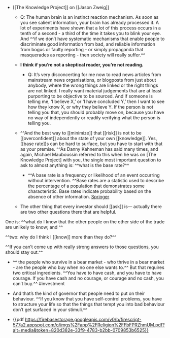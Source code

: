 - [[The Knowledge Project]] on [[Jason Zweig]]
	 - Q: The human brain is an instinct reaction mechanism. As soon as you
see salient information, your brain has already processed it. A lot of
experiments have shown that a lot of this process occurs in a tenth of a
second - a third of the time it takes you to blink your eye. And ^^if we don’t
have systematic mechanisms that enable people to discriminate good
information from bad, and reliable information from bogus or faulty
reporting - or simply propaganda that masquerades as reporting - then
society will really suffer.^^

	 - **I think if you’re not a skeptical reader, you’re not reading.**
		 - Q: It’s very disconcerting for me now to read news articles from mainstream
news organisations, or blogposts from just about anybody, where the wrong
things are linked or the right things are not linked. I really want material
judgements that are at least purporting to be objective to be sourced.
And if someone is telling me, ‘I believe X,’ or ‘I have concluded Y,’ then I
want to see how they know X, or why they believe Y. If the person is not
telling you that, you should probably move on, because you have no way of
independently or readily verifying what the person is telling you.

	 - ^^And the best way to [[minimize]] that [[risk]] is not to be [[overconfident]] about the state of your own [[knowledge]]. Yes, [[base rate]]s can be hard to surface, but you have to start with that as your premise. ^^As Danny Kahneman has said many times, and again, Michael Mauboussin referred to this when he was on [The Knowledge Project] with you, the single most important question to ask to almost anything is: ^^what is the base rate?^^
		 - ^^A base rate is a frequency or likelihood of an event occurring without intervention. ^^Base rates are a statistic used to describe the percentage of a population that demonstrates some characteristic. Base rates indicate probability based on the absence of other information. [Springer](https://link.springer.com/referenceworkentry/10.1007%2F978-0-387-79061-9_289)

	 - The other thing that every investor should [[ask]] is— actually there are two
other questions there that are helpful. 

One is: ^^what do I know that the other people on the other side of the trade are unlikely to know; and ^^

^^two: why do I think I [[know]] more than they do?^^

^^If you can’t come up with really strong answers to those questions, you
should stay out.^^

- ^^ the people who survive in a bear market - who thrive in a bear market - are the people who buy when no one else wants to.^^ But that requires two critical ingredients. ^^You have to have cash, and you have to have courage. If you have cash and no courage, or courage and no cash, you can’t buy.^^ #investment

- And that’s the kind of governor that people need to put on their behaviour.
^^If you know that you have self-control problems, you have to structure your
life so that the things that tempt you into bad behaviour don’t get surfaced
in your stimuli.^^

- {{pdf  https://firebasestorage.googleapis.com/v0/b/firescript-577a2.appspot.com/o/imgs%2Fapp%2FReligion%2FFbFPRZhmUM.pdf?alt=media&token=820d382e-33f9-4783-b2bb-0709853b6525}}
